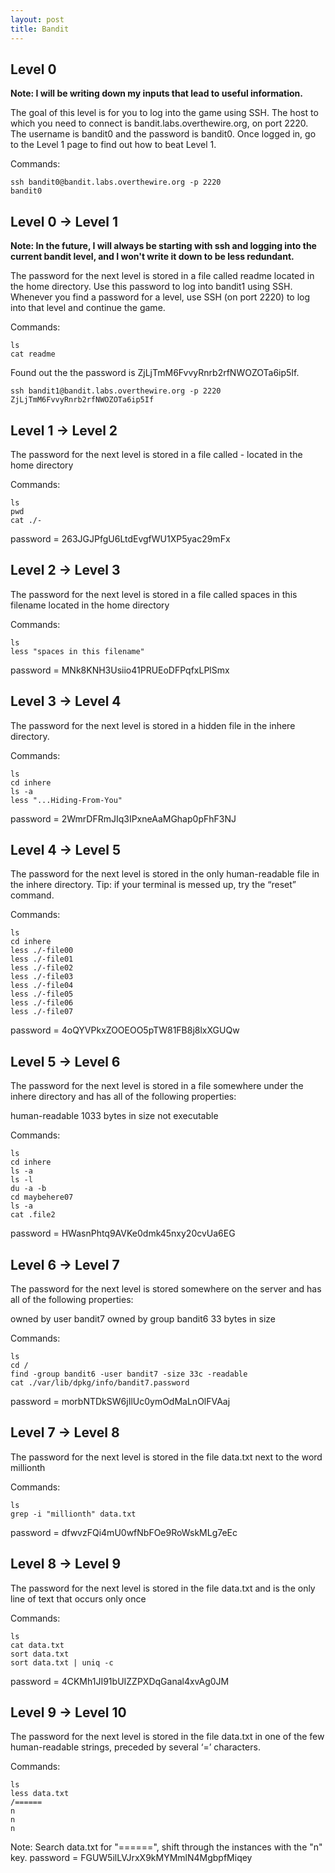 ```yaml
---
layout: post
title: Bandit
---
```

## Level 0

**Note: I will be writing down my inputs that lead to useful information.**

The goal of this level is for you to log into the game using SSH. The host to which you need to connect is bandit.labs.overthewire.org, on port 2220. The username is bandit0 and the password is bandit0. Once logged in, go to the Level 1 page to find out how to beat Level 1.

Commands: 
```shell
ssh bandit0@bandit.labs.overthewire.org -p 2220
bandit0
```

## Level 0 -> Level 1

**Note: In the future, I will always be starting with ssh and logging into the current bandit level, and I won't write it down to be less redundant.**

The password for the next level is stored in a file called readme located in the home directory. Use this password to log into bandit1 using SSH. Whenever you find a password for a level, use SSH (on port 2220) to log into that level and continue the game.

Commands: 
```shell
ls
cat readme
```

Found out the the password is ZjLjTmM6FvvyRnrb2rfNWOZOTa6ip5If.

```shell
ssh bandit1@bandit.labs.overthewire.org -p 2220
ZjLjTmM6FvvyRnrb2rfNWOZOTa6ip5If
```

## Level 1 -> Level 2

The password for the next level is stored in a file called - located in the home directory

Commands: 
```shell
ls
pwd
cat ./-
```
password = 263JGJPfgU6LtdEvgfWU1XP5yac29mFx


## Level 2 -> Level 3

The password for the next level is stored in a file called spaces in this filename located in the home directory

Commands: 
```shell
ls
less "spaces in this filename"
```
password = MNk8KNH3Usiio41PRUEoDFPqfxLPlSmx

## Level 3 -> Level 4

The password for the next level is stored in a hidden file in the inhere directory.

Commands: 
```shell
ls
cd inhere
ls -a
less "...Hiding-From-You"
```
password = 2WmrDFRmJIq3IPxneAaMGhap0pFhF3NJ

## Level 4 -> Level 5

The password for the next level is stored in the only human-readable file in the inhere directory. Tip: if your terminal is messed up, try the “reset” command.

Commands: 
```shell
ls
cd inhere
less ./-file00
less ./-file01
less ./-file02
less ./-file03
less ./-file04
less ./-file05
less ./-file06
less ./-file07
```
password = 4oQYVPkxZOOEOO5pTW81FB8j8lxXGUQw

## Level 5 -> Level 6

The password for the next level is stored in a file somewhere under the inhere directory and has all of the following properties:

  human-readable
  1033 bytes in size
  not executable

Commands: 
```shell
ls
cd inhere
ls -a
ls -l
du -a -b
cd maybehere07
ls -a
cat .file2
```
password = HWasnPhtq9AVKe0dmk45nxy20cvUa6EG

## Level 6 -> Level 7

The password for the next level is stored somewhere on the server and has all of the following properties:

  owned by user bandit7
  owned by group bandit6
  33 bytes in size


Commands: 
```shell
ls
cd /
find -group bandit6 -user bandit7 -size 33c -readable
cat ./var/lib/dpkg/info/bandit7.password
```
password = morbNTDkSW6jIlUc0ymOdMaLnOlFVAaj

## Level 7 -> Level 8

The password for the next level is stored in the file data.txt next to the word millionth

Commands: 
```shell
ls
grep -i "millionth" data.txt
```
password = dfwvzFQi4mU0wfNbFOe9RoWskMLg7eEc

## Level 8 -> Level 9

The password for the next level is stored in the file data.txt and is the only line of text that occurs only once

Commands: 
```shell
ls
cat data.txt
sort data.txt
sort data.txt | uniq -c
```
password = 4CKMh1JI91bUIZZPXDqGanal4xvAg0JM

## Level 9 -> Level 10

The password for the next level is stored in the file data.txt in one of the few human-readable strings, preceded by several ‘=’ characters.

Commands: 
```shell
ls
less data.txt
/======
n
n
n
```
Note: Search data.txt for "======", shift through the instances with the "n" key.
password = FGUW5ilLVJrxX9kMYMmlN4MgbpfMiqey
